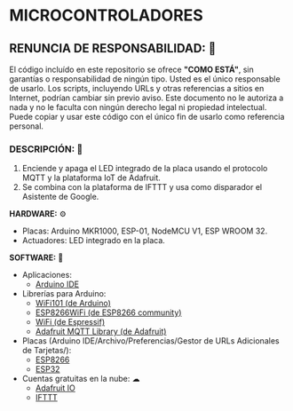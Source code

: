 # MICROCONTROLADORES

## RENUNCIA DE RESPONSABILIDAD: 📢
El código incluído en este repositorio se ofrece **"COMO ESTÁ"**, sin garantías o responsabilidad de ningún tipo. Usted es el único responsable de usarlo. Los scripts, incluyendo URLs y otras referencias a sitios en Internet, podrían cambiar sin previo aviso. Este documento no le autoriza a nada y no le faculta con ningún derecho legal ni propiedad intelectual. Puede copiar y usar este código con el único fin de usarlo como referencia personal.

### DESCRIPCIÓN: 🚀
1. Enciende y apaga el LED integrado de la placa usando el protocolo MQTT y la plataforma IoT de Adafruit.
2. Se combina con la plataforma de IFTTT y usa como disparador el Asistente de Google.

**HARDWARE:** ⚙
- Placas: Arduino MKR1000, ESP-01, NodeMCU V1, ESP WROOM 32.
- Actuadores: LED integrado en la placa.

**SOFTWARE:** 💾
- Aplicaciones:
    + [Arduino IDE](https://www.arduino.cc/en/main/software/)
- Librerías para Arduino:
    + [WiFi101 (de Arduino)](https://github.com/arduino-libraries/WiFi101)
    + [ESP8266WiFi (de ESP8266 community)](https://github.com/esp8266/Arduino)
    + [WiFi (de Espressif)](https://github.com/espressif/arduino-esp32/tree/master/libraries/WiFi)
    + [Adafruit MQTT Library (de Adafruit)](https://github.com/adafruit/Adafruit_MQTT_Library)
- Placas (Arduino IDE/Archivo/Preferencias/Gestor de URLs Adicionales de Tarjetas/):
    + [ESP8266](http://arduino.esp8266.com/stable/package_esp8266com_index.json)
    + [ESP32](http://dl.espressif.com/dl/package_esp32_index.json)
- Cuentas gratuitas en la nube: ☁
    + [Adafruit IO](https://io.adafruit.com/)
    + [IFTTT](https://ifttt.com/)
